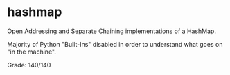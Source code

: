 # hashmap
Open Addressing and Separate Chaining implementations of a HashMap.

Majority of Python "Built-Ins" disabled in order to understand what goes on "in the machine".

Grade: 140/140
